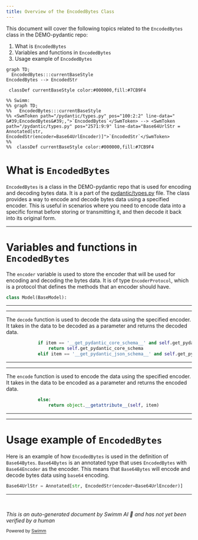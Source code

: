 ```yaml
---
title: Overview of the EncodedBytes Class
---
```

This document will cover the following topics related to the <SwmToken path="/pydantic/types.py" pos="100:2:2" line-data="    &#39;EncodedBytes&#39;,">`EncodedBytes`</SwmToken> class in the DEMO-pydantic repo:

1. What is <SwmToken path="/pydantic/types.py" pos="100:2:2" line-data="    &#39;EncodedBytes&#39;,">`EncodedBytes`</SwmToken>
2. Variables and functions in <SwmToken path="/pydantic/types.py" pos="100:2:2" line-data="    &#39;EncodedBytes&#39;,">`EncodedBytes`</SwmToken>
3. Usage example of <SwmToken path="/pydantic/types.py" pos="100:2:2" line-data="    &#39;EncodedBytes&#39;,">`EncodedBytes`</SwmToken>

```mermaid
graph TD;
  EncodedBytes:::currentBaseStyle
EncodedBytes --> EncodedStr

 classDef currentBaseStyle color:#000000,fill:#7CB9F4

%% Swimm:
%% graph TD;
%%   EncodedBytes:::currentBaseStyle
%% <SwmToken path="/pydantic/types.py" pos="100:2:2" line-data="    &#39;EncodedBytes&#39;,">`EncodedBytes`</SwmToken> --> <SwmToken path="/pydantic/types.py" pos="2571:9:9" line-data="Base64UrlStr = Annotated[str, EncodedStr(encoder=Base64UrlEncoder)]">`EncodedStr`</SwmToken>
%% 
%%  classDef currentBaseStyle color:#000000,fill:#7CB9F4
```

# What is <SwmToken path="/pydantic/types.py" pos="100:2:2" line-data="    &#39;EncodedBytes&#39;,">`EncodedBytes`</SwmToken>

<SwmToken path="/pydantic/types.py" pos="100:2:2" line-data="    &#39;EncodedBytes&#39;,">`EncodedBytes`</SwmToken> is a class in the DEMO-pydantic repo that is used for encoding and decoding bytes data. It is a part of the <SwmPath>[pydantic/types.py](/pydantic/types.py)</SwmPath> file. The class provides a way to encode and decode bytes data using a specified encoder. This is useful in scenarios where you need to encode data into a specific format before storing or transmitting it, and then decode it back into its original form.

<SwmSnippet path="/pydantic/types.py" line="246">

---

# Variables and functions in <SwmToken path="/pydantic/types.py" pos="100:2:2" line-data="    &#39;EncodedBytes&#39;,">`EncodedBytes`</SwmToken>

The <SwmToken path="/pydantic/types.py" pos="2571:11:11" line-data="Base64UrlStr = Annotated[str, EncodedStr(encoder=Base64UrlEncoder)]">`encoder`</SwmToken> variable is used to store the encoder that will be used for encoding and decoding the bytes data. It is of type <SwmToken path="/pydantic/types.py" pos="99:2:2" line-data="    &#39;EncoderProtocol&#39;,">`EncoderProtocol`</SwmToken>, which is a protocol that defines the methods that an encoder should have.

```python
class Model(BaseModel):
```

---

</SwmSnippet>

<SwmSnippet path="/pydantic/types.py" line="2635">

---

The <SwmToken path="/pydantic/types.py" pos="2175:3:3" line-data="    def decode(cls, data: bytes) -&gt; bytes:">`decode`</SwmToken> function is used to decode the data using the specified encoder. It takes in the data to be decoded as a parameter and returns the decoded data.

```python
            if item == '__get_pydantic_core_schema__' and self.get_pydantic_core_schema:
                return self.get_pydantic_core_schema
            elif item == '__get_pydantic_json_schema__' and self.get_pydantic_json_schema:
```

---

</SwmSnippet>

<SwmSnippet path="/pydantic/types.py" line="2639">

---

The <SwmToken path="/pydantic/types.py" pos="1715:10:10" line-data="        return _secret_display(self._secret_value).encode()">`encode`</SwmToken> function is used to encode the data using the specified encoder. It takes in the data to be encoded as a parameter and returns the encoded data.

```python
            else:
                return object.__getattribute__(self, item)

```

---

</SwmSnippet>

<SwmSnippet path="/pydantic/types.py" line="2571">

---

# Usage example of <SwmToken path="/pydantic/types.py" pos="100:2:2" line-data="    &#39;EncodedBytes&#39;,">`EncodedBytes`</SwmToken>

Here is an example of how <SwmToken path="/pydantic/types.py" pos="100:2:2" line-data="    &#39;EncodedBytes&#39;,">`EncodedBytes`</SwmToken> is used in the definition of <SwmToken path="/pydantic/types.py" pos="103:2:2" line-data="    &#39;Base64Bytes&#39;,">`Base64Bytes`</SwmToken>. <SwmToken path="/pydantic/types.py" pos="103:2:2" line-data="    &#39;Base64Bytes&#39;,">`Base64Bytes`</SwmToken> is an annotated type that uses <SwmToken path="/pydantic/types.py" pos="100:2:2" line-data="    &#39;EncodedBytes&#39;,">`EncodedBytes`</SwmToken> with <SwmToken path="/pydantic/types.py" pos="102:2:2" line-data="    &#39;Base64Encoder&#39;,">`Base64Encoder`</SwmToken> as the encoder. This means that <SwmToken path="/pydantic/types.py" pos="103:2:2" line-data="    &#39;Base64Bytes&#39;,">`Base64Bytes`</SwmToken> will encode and decode bytes data using <SwmToken path="/pydantic/types.py" pos="5:2:2" line-data="import base64">`base64`</SwmToken> encoding.

```python
Base64UrlStr = Annotated[str, EncodedStr(encoder=Base64UrlEncoder)]
```

---

</SwmSnippet>

&nbsp;

*This is an auto-generated document by Swimm AI 🌊 and has not yet been verified by a human*

<SwmMeta version="3.0.0" repo-id="Z2l0aHViJTNBJTNBREVNTy1weWRhbnRpYyUzQSUzQWdpbGFkbmF2b3Q=" repo-name="DEMO-pydantic"><sup>Powered by [Swimm](https://app.swimm.io/)</sup></SwmMeta>
